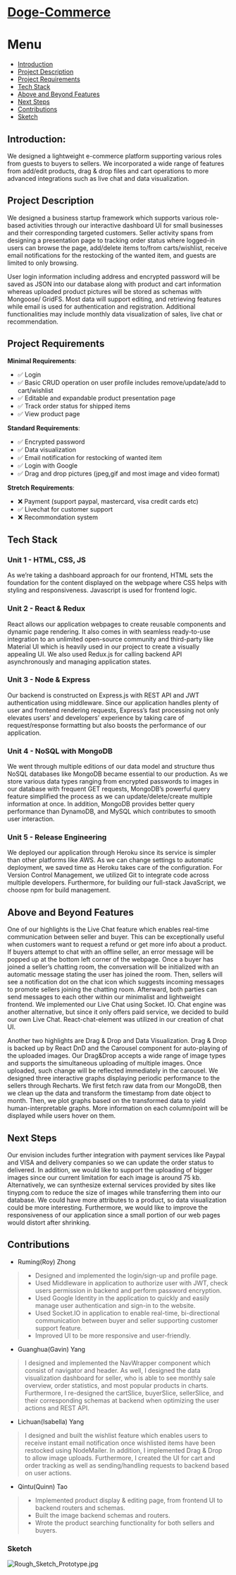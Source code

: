 # [Doge-Commerce](https://dogecom.herokuapp.com)


# Menu
- [Introduction](#introduction)
- [Project Description](#project-description)
- [Project Requirements](#project-requirements)
- [Tech Stack](#tech-stack)
- [Above and Beyond Features](#above-and-beyond-features)
- [Next Steps](#next-steps)
- [Contributions](#contributions)
- [Sketch](#sketch)

## Introduction: 
We designed a lightweight e-commerce platform supporting various roles from guests to buyers to sellers. We incorporated a wide range of features from add/edit products, drag & drop files and cart operations to more advanced integrations such as live chat and data visualization.

## Project Description
We designed a business startup framework which supports various role-based activities through our interactive dashboard UI for small businesses and their corresponding targeted customers. Seller activity spans from designing a presentation page to tracking order status where logged-in users can browse the page, add/delete items to/from carts/wishlist, receive email notifications for the restocking of the wanted item, and guests are limited to only browsing.

User login information including address and encrypted password will be saved as JSON into our database along with product and cart information whereas uploaded product pictures will be stored as schemas with Mongoose/ GridFS. Most data will support editing, and retrieving features while email is used for authentication and registration. Additional functionalities may include monthly data visualization of sales, live chat or recommendation.

## Project Requirements
**Minimal Requirements**:
- ✅ Login
- ✅ Basic CRUD operation on user profile includes remove/update/add to cart/wishlist 
- ✅ Editable and expandable product presentation page 
- ✅ Track order status for shipped items
- ✅ View product page 

**Standard Requirements**:
- ✅ Encrypted password 
- ✅ Data visualization
- ✅ Email notification for restocking of wanted item
- ✅ Login with Google
- ✅ Drag and drop pictures (jpeg,gif and most image and video format)

**Stretch Requirements**:
- ❌ Payment (support paypal, mastercard, visa credit cards etc) 
- ✅ Livechat for customer support 
- ❌ Recommondation system 
## Tech Stack
  ### Unit 1 - HTML, CSS, JS
As we’re taking a dashboard approach for our frontend, HTML sets the foundation for the content displayed on the webpage where CSS helps with styling and responsiveness. Javascript is used for frontend logic.


  ### Unit 2 - React & Redux
React allows our application webpages to create reusable components and dynamic page rendering. It also comes in with seamless ready-to-use integration to an unlimited open-source community and third-party like Material UI which is heavily used in our project to create a visually appealing UI. We also used Redux.js for calling backend API asynchronously and managing application states. 

  ### Unit 3 - Node & Express
Our backend is constructed on Express.js with REST API and JWT authentication using middleware. Since our application handles plenty of user and frontend rendering requests, Express’s fast processing not only elevates users’ and developers’ experience by taking care of request/response formatting but also boosts the performance of our application. 

  ### Unit 4 - NoSQL with MongoDB
We went through multiple editions of our data model and structure thus NoSQL databases like MongoDB became essential to our production.  As we store various data types ranging from encrypted passwords to images in our database with frequent GET requests, MongoDB’s powerful query feature simplified the process as we can update/delete/create multiple information at once. In addition, MongoDB provides better query performance than DynamoDB, and MySQL which contributes to smooth user interaction.

  ### Unit 5 - Release Engineering
We deployed our application through Heroku since its service is simpler than other platforms like AWS. As we can change settings to automatic deployment, we saved time as Heroku takes care of the configuration. For Version Control Management, we utilized Git to integrate code across multiple developers. Furthermore, for building our full-stack JavaScript, we choose npm for build management. 
  
## Above and Beyond Features
One of our highlights is the Live Chat feature which enables real-time communication between seller and buyer. This can be exceptionally useful when customers want to request a refund or get more info about a product. If buyers attempt to chat with an offline seller, an error message will be popped up at the bottom left corner of the webpage. Once a buyer has joined a seller’s chatting room, the conversation will be initialized with an automatic message stating the user has joined the room. Then,  sellers will see a notification dot on the chat icon which suggests incoming messages to promote sellers joining the chatting room. Afterward, both parties can send messages to each other within our minimalist and lightweight frontend.
We implemented our Live Chat using Socket. IO. Chat engine was another alternative, but since it only offers paid service, we decided to build our own Live Chat.  React-chat-element was utilized in our creation of chat UI. 

Another two highlights are Drag & Drop and Data Visualization. Drag & Drop is backed up by React DnD and the Carousel component for auto-playing of the uploaded images. Our Drag&Drop accepts a wide range of image types and supports the simultaneous uploading of multiple images.  Once uploaded, such change will be reflected immediately in the carousel. We designed three interactive graphs displaying periodic performance to the sellers through Recharts. We first fetch raw data from our MongoDB, then we clean up the data and transform the timestamp from date object to month. Then, we plot graphs based on the transformed data to yield human-interpretable graphs. More information on each column/point will be displayed while users hover on them.

## Next Steps
Our envision includes further integration with payment services like Paypal and VISA and delivery companies so we can update the order status to delivered. In addition, we would like to support the uploading of bigger images since our current limitation for each image is around 75 kb. Alternatively, we can synthesize external services provided by sites like tinypng.com to reduce the size of images while transferring them into our database. We could have more attributes to a product, so data visualization could be more interesting. Furthermore, we would like to improve the responsiveness of our application since a small portion of our web pages would distort after shrinking. 
## Contributions
- Ruming(Roy) Zhong 
> - Designed and implemented the login/sign-up and profile page.
> - Used Middleware in application to authorize user with JWT, check users permission in backend and perform password encryption.
> - Used Google Identity in the application to quickly and easily manage user authentication and sign-in to the website.
> - Used Socket.IO in application to enable real-time, bi-directional communication between buyer and seller supporting customer support feature.
> - Improved UI to be more responsive and user-friendly.
- Guanghua(Gavin) Yang
> I designed and implemented the NavWrapper component which consist of navigator and header. As well, I designed the data visualization dashboard for seller, who is able to see monthly sale overview, order statistics, and most popular products in charts. Furthermore, I re-designed the cartSlice, buyerSlice, sellerSlice, and their corresponding schemas at backend when optimizing the user actions and REST API.
- Lichuan(Isabella) Yang
> I designed and built the wishlist feature which enables users to receive instant email notification once wishlisted items have been restocked using NodeMailer. In addition, I implemented Drag & Drop to allow image uploads. Furthermore, I created the UI for cart and order tracking as well as sending/handling requests to backend based on user actions.
- Qintu(Quinn) Tao
> - Implemented product display & editing page, from frontend UI to backend routers and schemas. 
> - Built the image backend schemas and routers.
> - Wrote the product searching functionality for both sellers and buyers.


### Sketch 
![Rough_Sketch_Prototype.jpg](./doc/Rough_Sketch_Prototype.jpg)


